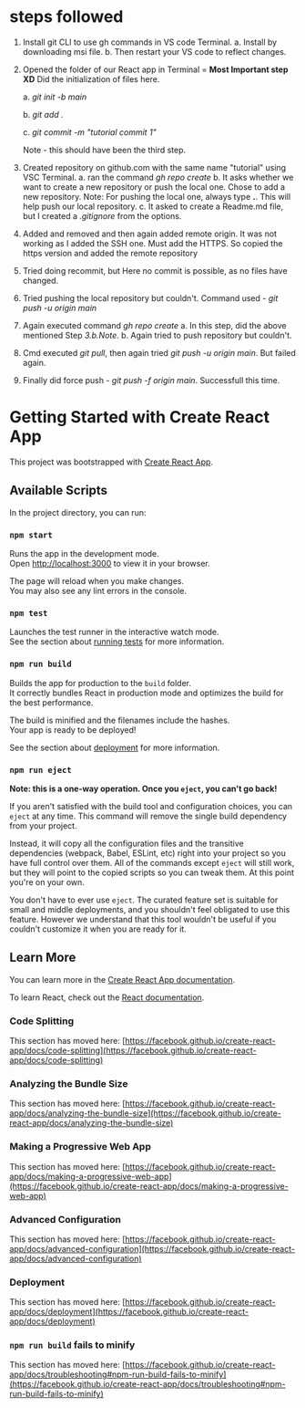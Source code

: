 # steps followed

1. Install git CLI to use gh commands in VS code Terminal.
   a. Install by downloading msi file.
   b. Then restart your VS code to reflect changes.
2. Opened the folder of our React app in Terminal = **Most Important step XD**
   Did the initialization of files here.

   a. _git init -b main_

   b. _git add ._

   c. _git commit -m "tutorial commit 1"_

   Note - this should have been the third step.

3. Created repository on github.com with the same name "tutorial" using VSC Terminal.
   a. ran the command _gh repo create_
   b. It asks whether we want to create a new repository or push the local one. Chose to add a new repository.
   Note: For pushing the local one, always type **.**. This will help push our local repository.
   c. It asked to create a Readme.md file, but I created a _.gitignore_ from the options.

4. Added and removed and then again added remote origin. It was not working as I added the SSH one. Must add the HTTPS. So copied the https version and added the remote repository

5. Tried doing recommit, but Here no commit is possible, as no files have changed.

6. Tried pushing the local repository but couldn't.
   Command used - _git push -u origin main_

7. Again executed command _gh repo create_
   a. In this step, did the above mentioned Step _3.b.Note_.
   b. Again tried to push repository but couldn't.

8. Cmd executed _git pull_, then again tried _git push -u origin main_. But failed again.
9. Finally did force push - _git push -f origin main_. Successfull this time.

# Getting Started with Create React App

This project was bootstrapped with [Create React App](https://github.com/facebook/create-react-app).

## Available Scripts

In the project directory, you can run:

### `npm start`

Runs the app in the development mode.\
Open [http://localhost:3000](http://localhost:3000) to view it in your browser.

The page will reload when you make changes.\
You may also see any lint errors in the console.

### `npm test`

Launches the test runner in the interactive watch mode.\
See the section about [running tests](https://facebook.github.io/create-react-app/docs/running-tests) for more information.

### `npm run build`

Builds the app for production to the `build` folder.\
It correctly bundles React in production mode and optimizes the build for the best performance.

The build is minified and the filenames include the hashes.\
Your app is ready to be deployed!

See the section about [deployment](https://facebook.github.io/create-react-app/docs/deployment) for more information.

### `npm run eject`

**Note: this is a one-way operation. Once you `eject`, you can't go back!**

If you aren't satisfied with the build tool and configuration choices, you can `eject` at any time. This command will remove the single build dependency from your project.

Instead, it will copy all the configuration files and the transitive dependencies (webpack, Babel, ESLint, etc) right into your project so you have full control over them. All of the commands except `eject` will still work, but they will point to the copied scripts so you can tweak them. At this point you're on your own.

You don't have to ever use `eject`. The curated feature set is suitable for small and middle deployments, and you shouldn't feel obligated to use this feature. However we understand that this tool wouldn't be useful if you couldn't customize it when you are ready for it.

## Learn More

You can learn more in the [Create React App documentation](https://facebook.github.io/create-react-app/docs/getting-started).

To learn React, check out the [React documentation](https://reactjs.org/).

### Code Splitting

This section has moved here: [https://facebook.github.io/create-react-app/docs/code-splitting](https://facebook.github.io/create-react-app/docs/code-splitting)

### Analyzing the Bundle Size

This section has moved here: [https://facebook.github.io/create-react-app/docs/analyzing-the-bundle-size](https://facebook.github.io/create-react-app/docs/analyzing-the-bundle-size)

### Making a Progressive Web App

This section has moved here: [https://facebook.github.io/create-react-app/docs/making-a-progressive-web-app](https://facebook.github.io/create-react-app/docs/making-a-progressive-web-app)

### Advanced Configuration

This section has moved here: [https://facebook.github.io/create-react-app/docs/advanced-configuration](https://facebook.github.io/create-react-app/docs/advanced-configuration)

### Deployment

This section has moved here: [https://facebook.github.io/create-react-app/docs/deployment](https://facebook.github.io/create-react-app/docs/deployment)

### `npm run build` fails to minify

This section has moved here: [https://facebook.github.io/create-react-app/docs/troubleshooting#npm-run-build-fails-to-minify](https://facebook.github.io/create-react-app/docs/troubleshooting#npm-run-build-fails-to-minify)

